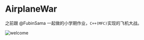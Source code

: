 # AirplaneWar
之前跟 @FubinSama 一起做的小学期作业，`C++(MFC)`实现的飞机大战。

![welcome](https://github.com/WindrunnerMax/AirplaneWar/assets/33169019/6fe1d6e2-3a77-4cb7-b1d3-a66a91ea831c)
